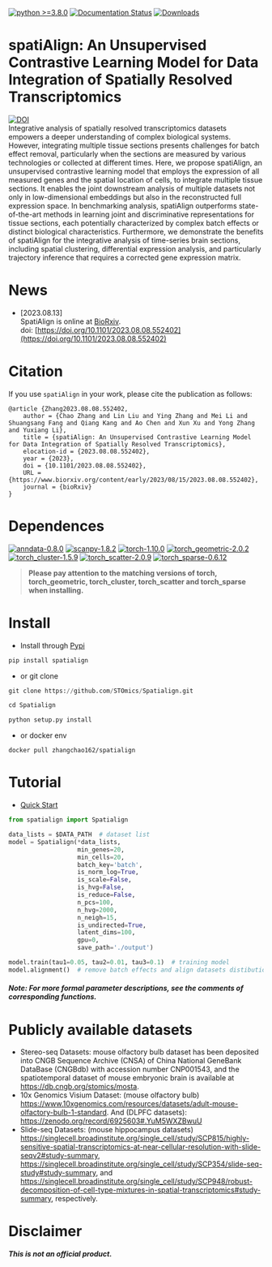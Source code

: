 [![python >=3.8.0](https://img.shields.io/badge/python-3.8.0-brightgreen)](https://www.python.org/)
[![Documentation Status](https://readthedocs.org/projects/spatialign/badge/?version=latest)](https://spatialign.readthedocs.io/en/latest/?badge=latest)
[![Downloads](https://static.pepy.tech/badge/spatialign)](https://pepy.tech/project/spatialign)
# spatiAlign: An Unsupervised Contrastive Learning Model for Data Integration of Spatially Resolved Transcriptomics             
[![DOI](https://zenodo.org/badge/DOI/10.5281/zenodo.10453192.svg)](https://doi.org/10.5281/zenodo.10453192)           
Integrative analysis of spatially resolved transcriptomics datasets empowers a deeper understanding of complex biological systems. However, integrating multiple tissue sections presents challenges for batch effect removal, particularly when the sections are measured by various technologies or collected at different times. Here, we propose spatiAlign, an unsupervised contrastive learning model that employs the expression of all measured genes and the spatial location of cells, to integrate multiple tissue sections. It enables the joint downstream analysis of multiple datasets not only in low-dimensional embeddings but also in the reconstructed full expression space. In benchmarking analysis, spatiAlign outperforms state-of-the-art methods in learning joint and discriminative representations for tissue sections, each potentially characterized by complex batch effects or distinct biological characteristics. Furthermore, we demonstrate the benefits of spatiAlign for the integrative analysis of time-series brain sections, including spatial clustering, differential expression analysis, and particularly trajectory inference that requires a corrected gene expression matrix.
        
# News  
- [2023.08.13]     
  SpatiAlign is online at [BioRxiv](https://doi.org/10.1101/2023.08.08.552402).        
  doi: [https://doi.org/10.1101/2023.08.08.552402](https://doi.org/10.1101/2023.08.08.552402)       

	
# Citation
If you use `spatiAlign` in your work, please cite the publication as follows:
```
@article {Zhang2023.08.08.552402,
	author = {Chao Zhang and Lin Liu and Ying Zhang and Mei Li and Shuangsang Fang and Qiang Kang and Ao Chen and Xun Xu and Yong Zhang and Yuxiang Li},
	title = {spatiAlign: An Unsupervised Contrastive Learning Model for Data Integration of Spatially Resolved Transcriptomics},
	elocation-id = {2023.08.08.552402},
	year = {2023},
	doi = {10.1101/2023.08.08.552402},
	URL = {https://www.biorxiv.org/content/early/2023/08/15/2023.08.08.552402},
	journal = {bioRxiv}
}
```
                    
        
# Dependences       
[![anndata-0.8.0](https://img.shields.io/badge/anndata-0.8.0-red)](https://pypi.org/project/anndata/#history)
[![scanpy-1.8.2](https://img.shields.io/badge/scanpy-1.8.2-lightgrey)](https://pypi.org/project/scanpy/)
[![torch-1.10.0](https://img.shields.io/badge/torch-1.10.0-brightgreen)](https://pytorch.org/get-started/previous-versions/)
[![torch_geometric-2.0.2](https://img.shields.io/badge/torch_geometric-2.0.2-yellow)](https://pytorch-geometric.readthedocs.io/en/latest/install/installation.html)
[![torch_cluster-1.5.9](https://img.shields.io/badge/torch_cluster-1.5.9-green)](https://data.pyg.org/whl/torch-1.10.0%2Bcu113.html)
[![torch_scatter-2.0.9](https://img.shields.io/badge/torch_scatter-2.0.9-informational)](https://data.pyg.org/whl/torch-1.10.0%2Bcu113.html)
[![torch_sparse-0.6.12](https://img.shields.io/badge/torch_sparse-0.6.12-9cf)](https://data.pyg.org/whl/torch-1.10.0%2Bcu113.html)           
> **Please pay attention to the matching versions of torch, torch_geometric, torch_cluster, torch_scatter and torch_sparse when installing.**                    


# Install     
- Install through [Pypi](https://pypi.org/project/spatialign/)
```python
pip install spatialign
```

- or git clone
```python
git clone https://github.com/STOmics/Spatialign.git

cd Spatialign

python setup.py install
```

- or docker env
```docker
docker pull zhangchao162/spatialign
```

        
        
# Tutorial
- [Quick Start](https://spatialign.readthedocs.io/en/latest/)
                        

```python
from spatialign import Spatialign

data_lists = $DATA_PATH  # dataset list
model = Spatialign(*data_lists,
                   min_genes=20,
                   min_cells=20,
                   batch_key='batch',
                   is_norm_log=True,
                   is_scale=False,
                   is_hvg=False,
                   is_reduce=False,
                   n_pcs=100,
                   n_hvg=2000,
                   n_neigh=15,
                   is_undirected=True,
                   latent_dims=100,
                   gpu=0,
                   save_path='./output')

model.train(tau1=0.05, tau2=0.01, tau3=0.1)  # training model
model.alignment()  # remove batch effects and align datasets distibution
```
#### ***Note: For more formal parameter descriptions, see the comments of corresponding functions.***           
        
        
# Publicly available datasets            
- Stereo-seq Datasets: mouse olfactory bulb dataset has been deposited into CNGB Sequence Archive (CNSA) of China National GeneBank DataBase (CNGBdb) with accession number CNP001543, and the spatiotemporal dataset of mouse embryonic brain is available at https://db.cngb.org/stomics/mosta.          
- 10x Genomics Visium Dataset: (mouse olfactory bulb) https://www.10xgenomics.com/resources/datasets/adult-mouse-olfactory-bulb-1-standard. And (DLPFC datasets): https://zenodo.org/record/6925603#.YuM5WXZBwuU  
- Slide-seq Datasets: (mouse hippocampus datasets) https://singlecell.broadinstitute.org/single_cell/study/SCP815/highly-sensitive-spatial-transcriptomics-at-near-cellular-resolution-with-slide-seqv2#study-summary, https://singlecell.broadinstitute.org/single_cell/study/SCP354/slide-seq-study#study-summary, and https://singlecell.broadinstitute.org/single_cell/study/SCP948/robust-decomposition-of-cell-type-mixtures-in-spatial-transcriptomics#study-summary, respectively.
        
        
# Disclaimer        
***This is not an official product.***        
        
        
            
        
